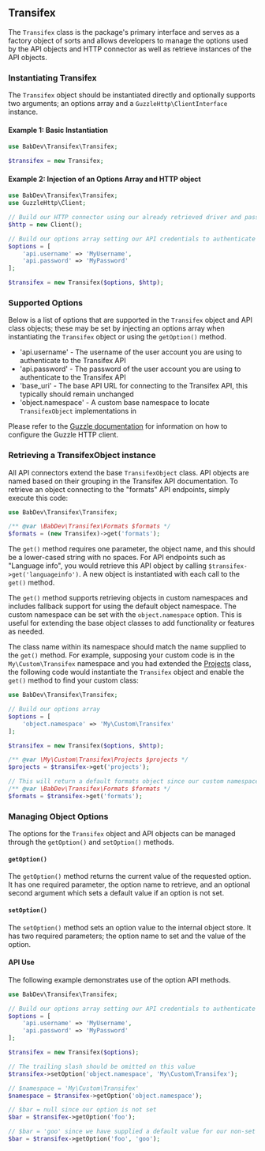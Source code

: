 ## Transifex

The `Transifex` class is the package's primary interface and serves as a factory object of sorts and allows developers to manage the options used by the API objects and HTTP connector as well as retrieve instances of the API objects.

### Instantiating Transifex

The `Transifex` object should be instantiated directly and optionally supports two arguments; an options array and a `GuzzleHttp\ClientInterface` instance.

#### Example 1: Basic Instantiation

```php
use BabDev\Transifex\Transifex;

$transifex = new Transifex;
```

#### Example 2: Injection of an Options Array and HTTP object

```php
use BabDev\Transifex\Transifex;
use GuzzleHttp\Client;

// Build our HTTP connector using our already retrieved driver and passing an empty options array in
$http = new Client();

// Build our options array setting our API credentials to authenticate
$options = [
	'api.username' => 'MyUsername',
	'api.password' => 'MyPassword'
];

$transifex = new Transifex($options, $http);
```

### Supported Options

Below is a list of options that are supported in the `Transifex` object and API class objects; these may be set by injecting an options array when instantiating the `Transifex` object or using the `getOption()` method.

- 'api.username' - The username of the user account you are using to authenticate to the Transifex API
- 'api.password' - The password of the user account you are using to authenticate to the Transifex API
- 'base_uri' - The base API URL for connecting to the Transifex API, this typically should remain unchanged
- 'object.namespace' - A custom base namespace to locate `TransifexObject` implementations in

Please refer to the [Guzzle documentation](http://docs.guzzlephp.org/en/latest/) for information on how to configure the Guzzle HTTP client.

### Retrieving a TransifexObject instance

All API connectors extend the base `TransifexObject` class. API objects are named based on their grouping in the Transifex API documentation. To retrieve an object connecting to the "formats" API endpoints, simply execute this code:

```php
use BabDev\Transifex\Transifex;

/** @var \BabDev\Transifex\Formats $formats */
$formats = (new Transifex)->get('formats');
```

The `get()` method requires one parameter, the object name, and this should be a lower-cased string with no spaces. For API endpoints such as "Language info", you would retrieve this API object by calling `$transifex->get('languageinfo')`. A new object is instantiated with each call to the `get()` method.

The `get()` method supports retrieving objects in custom namespaces and includes fallback support for using the default object namespace. The custom namespace can be set with the `object.namespace` option. This is useful for extending the base object classes to add functionality or features as needed.

The class name within its namespace should match the name supplied to the `get()` method. For example, supposing your custom code is in the `My\Custom\Transifex` namespace and you had extended the [Projects](Projects.md) class, the following code would instantiate the `Transifex` object and enable the `get()` method to find your custom class:

```php
use BabDev\Transifex\Transifex;

// Build our options array
$options = [
	'object.namespace' => 'My\Custom\Transifex'
];

$transifex = new Transifex($options, $http);

/** @var \My\Custom\Transifex\Projects $projects */
$projects = $transifex->get('projects');

// This will return a default formats object since our custom namespace does not include an override for this class
/** @var \BabDev\Transifex\Formats $formats */
$formats = $transifex->get('formats');
```

### Managing Object Options

The options for the `Transifex` object and API objects can be managed through the `getOption()` and `setOption()` methods.

#### `getOption()`

The `getOption()` method returns the current value of the requested option. It has one required parameter, the option name to retrieve, and an optional second argument which sets a default value if an option is not set.

#### `setOption()`

The `setOption()` method sets an option value to the internal object store. It has two required parameters; the option name to set and the value of the option.

#### API Use

The following example demonstrates use of the option API methods.

```php
use BabDev\Transifex\Transifex;

// Build our options array setting our API credentials to authenticate
$options = [
	'api.username' => 'MyUsername',
	'api.password' => 'MyPassword'
];

$transifex = new Transifex($options);

// The trailing slash should be omitted on this value
$transifex->setOption('object.namespace', 'My\Custom\Transifex');

// $namespace = 'My\Custom\Transifex'
$namespace = $transifex->getOption('object.namespace');

// $bar = null since our option is not set
$bar = $transifex->getOption('foo');

// $bar = 'goo' since we have supplied a default value for our non-set option
$bar = $transifex->getOption('foo', 'goo');
```
